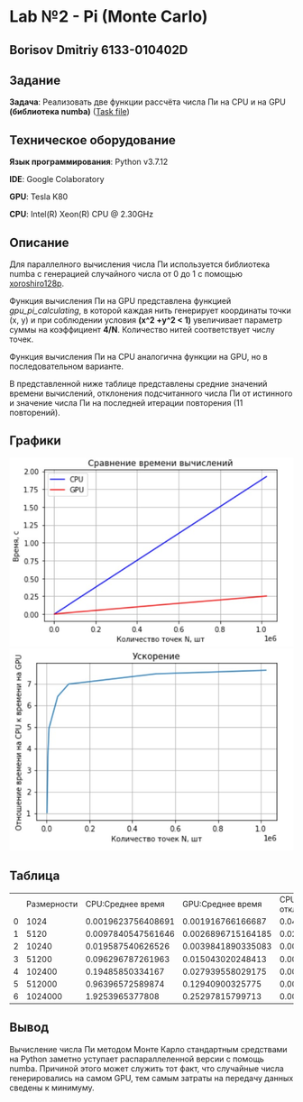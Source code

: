 # Lab №2 - Pi (Monte Carlo)
## Borisov Dmitriy 6133-010402D

## Задание

__Задача__: Реализовать две функции рассчёта числа Пи на CPU и на GPU **(библиотека numba)** ([Task file](pi_monte_carlo.pdf))

## Техническое оборудование
__Язык программирования__: Python v3.7.12

__IDE__: Google Colaboratory

__GPU__: Tesla K80

__CPU__: Intel(R) Xeon(R) CPU @ 2.30GHz

## Описание
Для параллелного вычисления числа Пи используется библиотека numba с генерацией случайного числа от 0 до 1 с помощью [xoroshiro128p](https://numba.pydata.org/numba-doc/0.41.0/cuda/random.html).

Функция вычисления Пи на GPU представлена функцией *gpu_pi_calculating*, в которой каждая нить генерирует координаты точки (x, y) и при соблюдении условия 
**(x^2 +y^2 < 1)** увеличивает параметр суммы на коэффициент **4/N**. Количество нитей соответствует числу точек.

Функция вычисления Пи на CPU аналогична функции на GPU, но в последовательном варианте.

В представленной ниже таблице представлены средние значений времени вычислений, отклонения подсчитанного числа Пи от истинного и значение числа Пи на последней итерации повторения (11 повторений).

## Графики
![Сравнение времени выполнения алгоритмов](./Images/compare_times.jpg)
![Ускорение GPU в сравнении с CPU](./Images/acceleration.jpg)

## Таблица
<table border="0" cellpadding="0" cellspacing="0" id="sheet0" class="sheet0 gridlines">
    <col class="col0">
    <col class="col1">
    <col class="col2">
    <col class="col3">
    <col class="col4">
    <col class="col5">
    <col class="col6">
    <col class="col7">
    <tbody>
      <tr class="row0">
        <td class="column0">&nbsp;</td>
        <td class="column1 style1 s">Размерности</td>
        <td class="column2 style1 s">CPU:Среднее время</td>
        <td class="column3 style1 s">GPU:Среднее время</td>
        <td class="column4 style1 s">CPU:Среднее отклонение</td>
        <td class="column5 style1 s">GPU:Среднее отклонение</td>
        <td class="column6 style1 s">CPU:Последнее значение pi</td>
        <td class="column7 style1 s">GPU:Последнее значение pi</td>
      </tr>
      <tr class="row1">
        <td class="column0 style1 n">0</td>
        <td class="column1 style0 n">1024</td>
        <td class="column2 style0 n">0.0019623756408691</td>
        <td class="column3 style0 n">0.001916766166687</td>
        <td class="column4 style0 n">0.048383423053618</td>
        <td class="column5 style0 n">0.028311403589793</td>
        <td class="column6 style0 n">3.09375</td>
        <td class="column7 style0 n">3.11328125</td>
      </tr>
      <tr class="row2">
        <td class="column0 style1 n">1</td>
        <td class="column1 style0 n">5120</td>
        <td class="column2 style0 n">0.0097840547561646</td>
        <td class="column3 style0 n">0.0026896715164185</td>
        <td class="column4 style0 n">0.026366377599062</td>
        <td class="column5 style0 n">0.027412088709422</td>
        <td class="column6 style0 n">3.1476562500002</td>
        <td class="column7 style0 n">3.1141805648804</td>
      </tr>
      <tr class="row3">
        <td class="column0 style1 n">2</td>
        <td class="column1 style0 n">10240</td>
        <td class="column2 style0 n">0.019587540626526</td>
        <td class="column3 style0 n">0.0039841890335083</td>
        <td class="column4 style0 n">0.0079020883100612</td>
        <td class="column5 style0 n">0.035917194681712</td>
        <td class="column6 style0 n">3.1421875000004</td>
        <td class="column7 style0 n">3.1056754589081</td>
      </tr>
      <tr class="row4">
        <td class="column0 style1 n">3</td>
        <td class="column1 style0 n">51200</td>
        <td class="column2 style0 n">0.096296787261963</td>
        <td class="column3 style0 n">0.015043020248413</td>
        <td class="column4 style0 n">0.005872458111399</td>
        <td class="column5 style0 n">0.0071376879983625</td>
        <td class="column6 style0 n">3.1420312499983</td>
        <td class="column7 style0 n">3.1344549655914</td>
      </tr>
      <tr class="row5">
        <td class="column0 style1 n">4</td>
        <td class="column1 style0 n">102400</td>
        <td class="column2 style0 n">0.19485850334167</td>
        <td class="column3 style0 n">0.027939558029175</td>
        <td class="column4 style0 n">0.0034312076279893</td>
        <td class="column5 style0 n">0.0044743140512189</td>
        <td class="column6 style0 n">3.1503515624977</td>
        <td class="column7 style0 n">3.1371183395386</td>
      </tr>
      <tr class="row6">
        <td class="column0 style1 n">5</td>
        <td class="column1 style0 n">512000</td>
        <td class="column2 style0 n">0.96396572589874</td>
        <td class="column3 style0 n">0.12940900325775</td>
        <td class="column4 style0 n">0.0022491901008634</td>
        <td class="column5 style0 n">0.013733951253347</td>
        <td class="column6 style0 n">3.1412578124797</td>
        <td class="column7 style0 n">3.1553266048431</td>
      </tr>
      <tr class="row7">
        <td class="column0 style1 n">6</td>
        <td class="column1 style0 n">1024000</td>
        <td class="column2 style0 n">1.9253965377808</td>
        <td class="column3 style0 n">0.25297815799713</td>
        <td class="column4 style0 n">0.0012599992873563</td>
        <td class="column5 style0 n">0.017744930582591</td>
        <td class="column6 style0 n">3.1391992187028</td>
        <td class="column7 style0 n">3.1238477230072</td>
      </tr>
    </tbody>
</table>


## Вывод
Вычисление числа Пи методом Монте Карло стандартным средствами на Python заметно уступает распараллеленной версии с помощь numba.
Причиной этого может служить тот факт, что случайные числа генерировались на самом GPU, тем самым затраты на передачу данных сведены к минимуму.